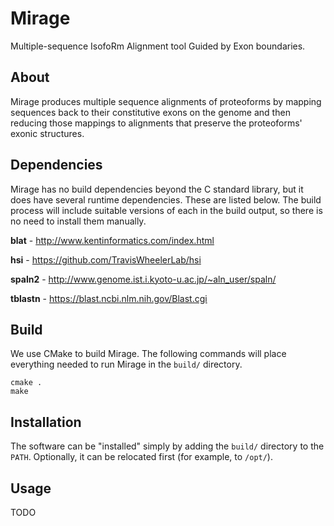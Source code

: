 # Mirage

Multiple-sequence IsofoRm Alignment tool Guided by Exon boundaries.

## About

Mirage produces multiple sequence alignments of proteoforms by mapping sequences
back to their constitutive exons on the genome and then reducing those mappings
to alignments that preserve the proteoforms' exonic structures.

## Dependencies

Mirage has no build dependencies beyond the C standard library, but it does have
several runtime dependencies. These are listed below. The build process will
include suitable versions of each in the build output, so there is no need to
install them manually.

**blat** - <http://www.kentinformatics.com/index.html>

**hsi** - <https://github.com/TravisWheelerLab/hsi>

**spaln2** - <http://www.genome.ist.i.kyoto-u.ac.jp/~aln_user/spaln/>

**tblastn** - <https://blast.ncbi.nlm.nih.gov/Blast.cgi>

## Build

We use CMake to build Mirage. The following commands will place everything
needed to run Mirage in the `build/` directory.

```
cmake .
make
```

## Installation

 The software can be "installed" simply by adding the `build/` directory to the
 `PATH`. Optionally, it can be relocated first (for example, to `/opt/`).

## Usage

TODO
